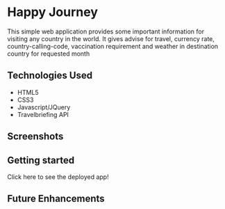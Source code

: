 # Happy Journey

This simple web application provides some important information for visiting any country in the world. It gives advise for travel, currency rate, country-calling-code, vaccination requirement and weather in destination country for requested month

## Technologies Used

- HTML5
- CSS3
- Javascript/JQuery
- Travelbriefing API


## Screenshots

## Getting started

Click here to see the deployed app!

## Future Enhancements


